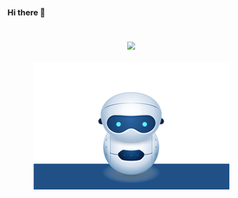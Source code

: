 ### Hi there 👋

<!--
**Velg03961485/Velg03961485** is a ✨ _special_ ✨ repository because its `README.md` (this file) appears on your GitHub profile.

Here are some ideas to get you started:

- 🔭 I’m currently working on ...
- 🌱 I’m currently learning ...
- 👯 I’m looking to collaborate on ...
- 🤔 I’m looking for help with ...
- 💬 Ask me about ...
- 📫 How to reach me: ...
- 😄 Pronouns: ...
- ⚡ Fun fact: ...
-->

<h1 align="center">
  <a href="https://git.io/typing-svg">
    <img src="https://readme-typing-svg.herokuapp.com/?lines=Hello,+World!;My+name+is+Rak+Laptudirm.;Welcome+to+my+profile!&center=true&size=27">
  </a>
</h1>

<p align="center">
  <img src="https://github.com/Velg03961485/Velg03961485/blob/main/robot.svg">
</p>

